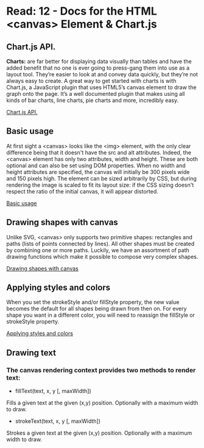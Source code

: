 # Read: 12 - Docs for the HTML &lt;canvas> Element & Chart.js

## Chart.js API.

**Charts:** are far better for displaying data visually than tables and have the added benefit that no one is ever going to press-gang them into use as a layout tool. They’re easier to look at and convey data quickly, but they’re not always easy to create. A great way to get started with charts is with Chart.js, a JavaScript plugin that uses HTML5’s canvas element to draw the graph onto the page. It’s a well documented plugin that makes using all kinds of bar charts, line charts, pie charts and more, incredibly easy.

[Chart.js API.](https://www.webdesignerdepot.com/2013/11/easily-create-stunning-animated-charts-with-chart-js/)

## Basic usage

At first sight a &lt;canvas> looks like the &lt;img> element, with the only clear difference being that it doesn't have the src and alt attributes. Indeed, the &lt;canvas> element has only two attributes, width and height. These are both optional and can also be set using DOM properties. When no width and height attributes are specified, the canvas will initially be 300 pixels wide and 150 pixels high. The element can be sized arbitrarily by CSS, but during rendering the image is scaled to fit its layout size: if the CSS sizing doesn't respect the ratio of the initial canvas, it will appear distorted.

[Basic usage](https://developer.mozilla.org/en-US/docs/Web/API/Canvas_API/Tutorial/Basic_usage)

## Drawing shapes with canvas

Unlike SVG, &lt;canvas> only supports two primitive shapes: rectangles and paths (lists of points connected by lines). All other shapes must be created by combining one or more paths. Luckily, we have an assortment of path drawing functions which make it possible to compose very complex shapes.

[Drawing shapes with canvas](https://developer.mozilla.org/en-US/docs/Web/API/Canvas_API/Tutorial/Drawing_shapes#the_grid)

## Applying styles and colors

When you set the strokeStyle and/or fillStyle property, the new value becomes the default for all shapes being drawn from then on. For every shape you want in a different color, you will need to reassign the fillStyle or strokeStyle property.

[Applying styles and colors](https://developer.mozilla.org/en-US/docs/Web/API/Canvas_API/Tutorial/Applying_styles_and_colors)

## Drawing text

### The canvas rendering context provides two methods to render text:

* fillText(text, x, y [, maxWidth])

Fills a given text at the given (x,y) position. Optionally with a maximum width to draw.

* strokeText(text, x, y [, maxWidth])

Strokes a given text at the given (x,y) position. Optionally with a maximum width to draw.

